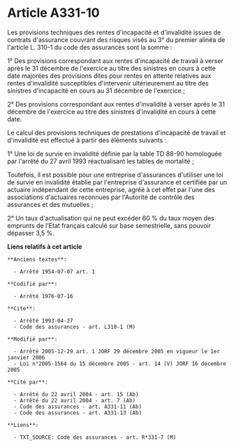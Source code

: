 # Article A331-10

Les provisions techniques des rentes d'incapacité et d'invalidité issues de contrats d'assurance couvrant des risques visés
au 3° du premier alinéa de l'article L. 310-1 du code des assurances sont la somme :

1° Des provisions correspondant aux rentes d'incapacité de travail à verser après le 31 décembre de l'exercice au titre des
sinistres en cours à cette date majorées des provisions dites pour rentes en attente relatives aux rentes d'invalidité
susceptibles d'intervenir ultérieurement au titre des sinistres d'incapacité en cours au 31 décembre de l'exercice ;

2° Des provisions correspondant aux rentes d'invalidité à verser après le 31 décembre de l'exercice au titre des sinistres
d'invalidité en cours à cette date.

Le calcul des provisions techniques de prestations d'incapacité de travail et d'invalidité est effectué à partir des éléments
suivants :

1° Une loi de survie en invalidité définie par la table TD 88-90 homologuée par l'arrêté du 27 avril 1993 réactualisant les
tables de mortalité ;

Toutefois, il est possible pour une entreprise d'assurances d'utiliser une loi de survie en invalidité établie par
l'entreprise d'assurance et certifiée par un actuaire indépendant de cette entreprise, agréé à cet effet par l'une des
associations d'actuaires reconnues par l'Autorité de contrôle des assurances et des mutuelles ;

2° Un taux d'actualisation qui ne peut excéder 60 % du taux moyen des emprunts de l'Etat français calculé sur base
semestrielle, sans pouvoir dépasser 3,5 %.

**Liens relatifs à cet article**

	**Anciens textes**:

	  - Arrêté 1954-07-07 art. 1

	**Codifié par**:

	  - Arrêté 1976-07-16

	**Cite**:

	  - Arrêté 1993-04-27
	  - Code des assurances - art. L310-1 (M)

	**Modifié par**:

	  - Arrêté 2005-12-29 art. 1 JORF 29 décembre 2005 en vigueur le 1er janvier 2006
	  - Loi n°2005-1564 du 15 décembre 2005 - art. 14 (V) JORF 16 décembre 2005

	**Cité par**:

	  - Arrêté du 22 avril 2004 - art. 15 (Ab)
	  - Arrêté du 22 avril 2004 - art. 7 (Ab)
	  - Code des assurances - art. A331-11 (Ab)
	  - Code des assurances - art. A331-13 (Ab)

	**Liens**:

	  - TXT_SOURCE: Code des assurances - art. R*331-7 (M)
